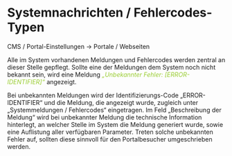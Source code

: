# Systemnachrichten / Fehlercodes-Typen

CMS / Portal-Einstellungen → Portale / Webseiten

Alle im System vorhandenen Meldungen und Fehlercodes werden zentral an dieser Stelle gepflegt. Sollte eine der Meldungen dem System noch nicht bekannt sein, wird eine Meldung *<span style="color:#9ACD32">„Unbekannter Fehler: [ERROR-IDENTIFIER]“*</span> angezeigt.

Bei unbekannten Meldungen wird der Identifizierungs-Code „ERROR-IDENTIFIER“ und die Meldung, die angezeigt wurde, zugleich unter „Systemmeldungen / Fehlercodes“ eingetragen. Im Feld „Beschreibung der Meldung“ wird bei unbekannter Meldung die technische Information hinterlegt, an welcher Stelle im System die Meldung generiert wurde, sowie eine Auflistung aller verfügbaren Parameter. Treten solche unbekannten Fehler auf, sollten diese sinnvoll für den Portalbesucher umgeschrieben werden.